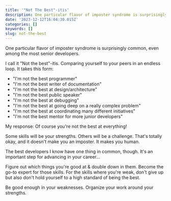 ```yaml
---
title: '"Not The Best"-itis'
description: One particular flavor of imposter syndrome is surprisingly common, even among the most senior developers
date: '2023-12-12T16:04:30.015Z'
categories: []
keywords: []
slug: not-the-best
---
```


One particular flavor of imposter syndrome is surprisingly common, even among the most senior developers.

I call it "Not the best"-itis. Comparing yourself to your peers in an endless loop. It takes this form:

- "I'm not the best programmer"
- "I'm not the best writer of documentation"
- "I'm not the best at design/architecture"
- "I'm not the best public speaker"
- "I'm not the best at debugging"
- "I'm not the best at going deep on a really complex problem"
- "I'm not the best at coordinating many different initiatives"
- "I'm not the best mentor for more junior developers"

My response: Of course you're not the best at everything!

Some skills will be your strengths. Others will be a challenge. That's totally okay, and it doesn't make you an imposter. It makes you human.

The best developers I know have one thing in common, though. It's an important step for advancing in your career...

Figure out which things you're good at & double down in them. Become the go-to expert for those skills. For the skills where you're weak, don't give up but also don't hold yourself to a high standard of being the best.

Be good enough in your weaknesses. Organize your work around your strengths.

